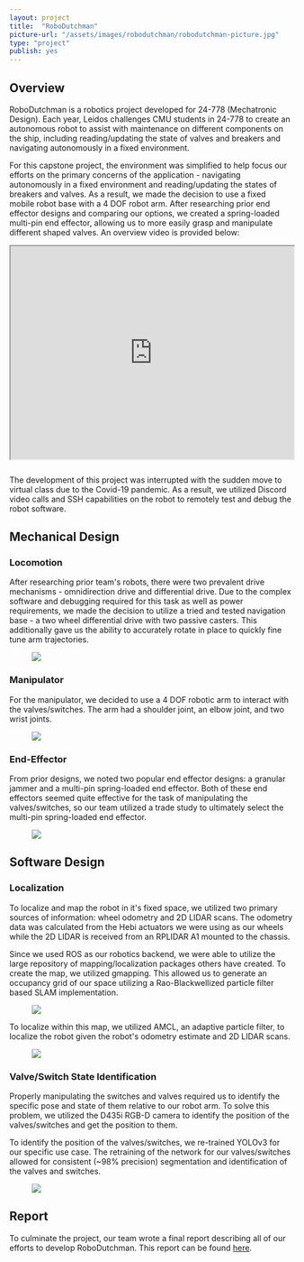 ```yaml
---
layout: project
title:  "RoboDutchman"
picture-url: "/assets/images/robodutchman/robodutchman-picture.jpg"
type: "project"
publish: yes
---
```


<h2>Overview</h2>

RoboDutchman is a robotics project developed for 24-778 (Mechatronic Design). Each year, Leidos challenges CMU students in 24-778 to create an autonomous robot to assist with maintenance on different components on the ship, including reading/updating the state of valves and breakers and navigating autonomously in a fixed environment. 

For this capstone project, the environment was simplified to help focus our efforts on the primary concerns of the application - navigating autonomously in a fixed environment and reading/updating the states of breakers and valves. As a result, we made the decision to use a fixed mobile robot base with a 4 DOF robot arm. After researching prior end effector designs and comparing our options, we created a spring-loaded multi-pin end effector, allowing us to more easily grasp and manipulate different shaped valves. An overview video is provided below:

<div style="position: relative; width: 100%; padding-bottom: 75%; margin-bottom: 1.85625rem">
    <iframe style="position: absolute" width="100%" height="100%" src="https://www.youtube.com/embed/sI3vM6nMyZc;&mute=1" allowfullscreen></iframe>
</div>

The development of this project was interrupted with the sudden move to virtual class due to the Covid-19 pandemic. As a result, we utilized Discord video calls and SSH capabilities on the robot to remotely test and debug the robot software.

<h2>Mechanical Design</h2>

<h3>Locomotion</h3>

After researching prior team's robots, there were two prevalent drive mechanisms - omnidirection drive and differential drive. Due to the complex software and debugging required for this task as well as power requirements, we made the decision to utilize a tried and tested navigation base - a two wheel differential drive with two passive casters. This additionally gave us the ability to accurately rotate in place to quickly fine tune arm trajectories.

<figure><img src="{{'/assets/images/robodutchman/robodutchman.jpg' | relative_url}}"></figure>

<h3>Manipulator</h3>

For the manipulator, we decided to use a 4 DOF robotic arm to interact with the valves/switches. The arm had a shoulder joint, an elbow joint, and two wrist joints. 

<figure><img src="{{'/assets/images/robodutchman/manipulator.jpg' | relative_url}}"></figure>

<h3>End-Effector</h3>

From prior designs, we noted two popular end effector designs: a granular jammer and a multi-pin spring-loaded end effector. Both of these end effectors seemed quite effective for the task of manipulating the valves/switches, so our team utilized a trade study to ultimately select the multi-pin spring-loaded end effector.

<figure><img src="{{'/assets/images/robodutchman/end-effector.jpg' | relative_url}}"></figure>

<h2>Software Design</h2>

<h3>Localization</h3>

To localize and map the robot in it's fixed space, we utilized two primary sources of information: wheel odometry and 2D LIDAR scans. The odometry data was calculated from the Hebi actuators we were using as our wheels while the 2D LIDAR is received from an RPLIDAR A1 mounted to the chassis. 

Since we used ROS as our robotics backend, we were able to utilize the large repository of mapping/localization packages others have created. To create the map, we utilized <a>gmapping</a>. This allowed us to generate an occupancy grid of our space utilizing a Rao-Blackwellized particle filter based SLAM implementation.

<figure><img src="{{'/assets/images/robodutchman/mapping.jpg' | relative_url}}"></figure>

To localize within this map, we utilized <a>AMCL</a>, an adaptive particle filter, to localize the robot given the robot's odometry estimate and 2D LIDAR scans.

<figure><img src="{{'/assets/images/robodutchman/amcl.jpg' | relative_url}}"></figure>

<h3>Valve/Switch State Identification</h3>

Properly manipulating the switches and valves required us to identify the specific pose and state of them relative to our robot arm. To solve this problem, we utilized the D435i RGB-D camera to identify the position of the valves/switches and get the position to them.

To identify the position of the valves/switches, we re-trained YOLOv3 for our specific use case. The retraining of the network for our valves/switches allowed for consistent (~98% precision) segmentation and identification of the valves and switches.

<figure><img src="{{'/assets/images/robodutchman/classification.jpg' | relative_url}}"></figure>

<h2>Report</h2>

To culminate the project, our team wrote a final report describing all of our efforts to develop RoboDutchman. This report can be found <a href="{{'/assets/files/robodutchman-report.pdf' | relative_url}}" target="_blank">here</a>.
